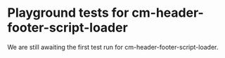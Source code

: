 # Playground tests for cm-header-footer-script-loader
We are still awaiting the first test run for cm-header-footer-script-loader.

